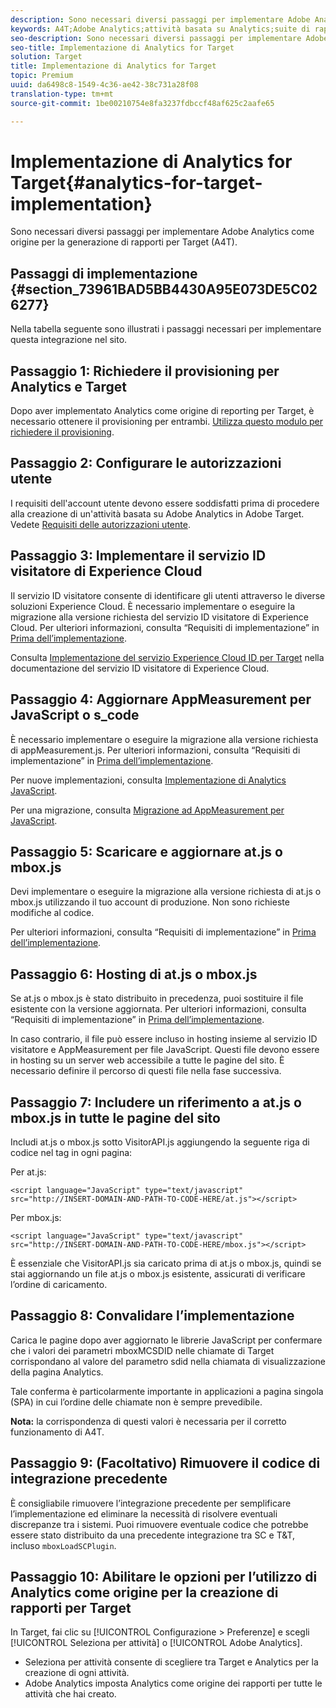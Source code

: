 ```yaml
---
description: Sono necessari diversi passaggi per implementare Adobe Analytics come origine per la generazione di rapporti per Target (A4T).
keywords: A4T;Adobe Analytics;attività basata su Analytics;suite di rapporti di Analytics;suite di rapporti;integrazione di Target Analytics;configurazione di suite di rapporti
seo-description: Sono necessari diversi passaggi per implementare Adobe Analytics come origine per la generazione di rapporti per Target (A4T).
seo-title: Implementazione di Analytics for Target
solution: Target
title: Implementazione di Analytics for Target
topic: Premium
uuid: da6498c8-1549-4c36-ae42-38c731a28f08
translation-type: tm+mt
source-git-commit: 1be00210754e8fa3237fdbccf48af625c2aafe65

---
```



# Implementazione di Analytics for Target{#analytics-for-target-implementation}

Sono necessari diversi passaggi per implementare Adobe Analytics come origine per la generazione di rapporti per Target (A4T).

## Passaggi di implementazione {#section_73961BAD5BB4430A95E073DE5C026277}

Nella tabella seguente sono illustrati i passaggi necessari per implementare questa integrazione nel sito.

## Passaggio 1: Richiedere il provisioning per Analytics e Target

Dopo aver implementato Analytics come origine di reporting per Target, è necessario ottenere il provisioning per entrambi. [Utilizza questo modulo per richiedere il provisioning](http://www.adobe.com/go/audiences).

## Passaggio 2: Configurare le autorizzazioni utente

I requisiti dell&#39;account utente devono essere soddisfatti prima di procedere alla creazione di un&#39;attività basata su Adobe Analytics in Adobe Target. Vedete [Requisiti delle autorizzazioni utente](/help/c-integrating-target-with-mac/a4t/account-reqs.md).

## Passaggio 3: Implementare il servizio ID visitatore di Experience Cloud

Il servizio ID visitatore consente di identificare gli utenti attraverso le diverse soluzioni Experience Cloud. È necessario implementare o eseguire la migrazione alla versione richiesta del servizio ID visitatore di Experience Cloud. Per ulteriori informazioni, consulta “Requisiti di implementazione” in [Prima dell’implementazione](/help/c-integrating-target-with-mac/a4t/before-implement.md).

Consulta [Implementazione del servizio Experience Cloud ID per Target](https://marketing.adobe.com/resources/help/en_US/mcvid/mcvid-setup-target.html) nella documentazione del servizio ID visitatore di Experience Cloud.

## Passaggio 4: Aggiornare AppMeasurement per JavaScript o s_code

È necessario implementare o eseguire la migrazione alla versione richiesta di appMeasurement.js. Per ulteriori informazioni, consulta “Requisiti di implementazione” in [Prima dell’implementazione](/help/c-integrating-target-with-mac/a4t/before-implement.md).

Per nuove implementazioni, consulta [Implementazione di Analytics JavaScript](https://marketing.adobe.com/resources/help/en_US/sc/implement/js_implementation.html).

Per una migrazione, consulta [Migrazione ad AppMeasurement per JavaScript](https://marketing.adobe.com/resources/help/en_US/sc/implement/?f=appmeasure_mjs_migrate).

## Passaggio 5: Scaricare e aggiornare at.js o mbox.js

Devi implementare o eseguire la migrazione alla versione richiesta di at.js o mbox.js utilizzando il tuo account di produzione. Non sono richieste modifiche al codice.

Per ulteriori informazioni, consulta “Requisiti di implementazione” in [Prima dell’implementazione](/help/c-integrating-target-with-mac/a4t/before-implement.md).

## Passaggio 6: Hosting di at.js o mbox.js

Se at.js o mbox.js è stato distribuito in precedenza, puoi sostituire il file esistente con la versione aggiornata. Per ulteriori informazioni, consulta “Requisiti di implementazione” in [Prima dell’implementazione](/help/c-integrating-target-with-mac/a4t/before-implement.md).

In caso contrario, il file può essere incluso in hosting insieme al servizio ID visitatore e AppMeasurement per file JavaScript. Questi file devono essere in hosting su un server web accessibile a tutte le pagine del sito. È necessario definire il percorso di questi file nella fase successiva.

## Passaggio 7: Includere un riferimento a at.js o mbox.js in tutte le pagine del sito

Includi at.js o mbox.js sotto VisitorAPI.js aggiungendo la seguente riga di codice nel <head><meta http-equiv="Content-Type" content="text/html; charset=UTF-8"> tag in ogni pagina:

Per at.js:

```
<script language="JavaScript" type="text/javascript" 
src="http://INSERT-DOMAIN-AND-PATH-TO-CODE-HERE/at.js"></script>
```

Per mbox.js:

```
<script language="JavaScript" type="text/javascript" 
src="http://INSERT-DOMAIN-AND-PATH-TO-CODE-HERE/mbox.js"></script>
```

È essenziale che VisitorAPI.js sia caricato prima di at.js o mbox.js, quindi se stai aggiornando un file at.js o mbox.js esistente, assicurati di verificare l’ordine di caricamento.

## Passaggio 8: Convalidare l’implementazione

Carica le pagine dopo aver aggiornato le librerie JavaScript per confermare che i valori dei parametri mboxMCSDID nelle chiamate di Target corrispondano al valore del parametro sdid nella chiamata di visualizzazione della pagina Analytics.

Tale conferma è particolarmente importante in applicazioni a pagina singola (SPA) in cui l’ordine delle chiamate non è sempre prevedibile.

**Nota:** la corrispondenza di questi valori è necessaria per il corretto funzionamento di A4T.

## Passaggio 9: (Facoltativo) Rimuovere il codice di integrazione precedente

È consigliabile rimuovere l’integrazione precedente per semplificare l’implementazione ed eliminare la necessità di risolvere eventuali discrepanze tra i sistemi. Puoi rimuovere eventuale codice che potrebbe essere stato distribuito da una precedente integrazione tra SC e T&amp;T, incluso `mboxLoadSCPlugin`.

## Passaggio 10: Abilitare le opzioni per l’utilizzo di Analytics come origine per la creazione di rapporti per Target

In Target, fai clic su [!UICONTROL Configurazione &gt; Preferenze] e scegli [!UICONTROL Seleziona per attività] o [!UICONTROL Adobe Analytics].

* Seleziona per attività consente di scegliere tra Target e Analytics per la creazione di ogni attività.
* Adobe Analytics imposta Analytics come origine dei rapporti per tutte le attività che hai creato.

